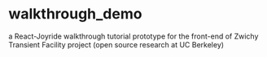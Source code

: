 # walkthrough_demo
a React-Joyride walkthrough tutorial prototype for the front-end of Zwichy Transient Facility project (open source research at UC Berkeley)
